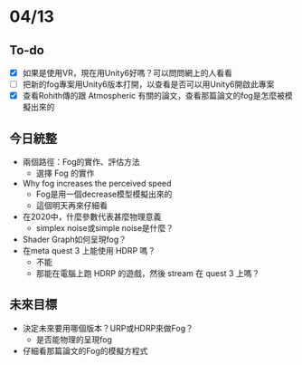 # 04/13
## To-do
- [x] 如果是使用VR，現在用Unity6好嗎？可以問問網上的人看看
- [ ] 把新的fog專案用Unity6版本打開，以查看是否可以用Unity6開啟此專案
- [x] 查看Rohith傳的跟 Atmospheric 有關的論文，查看那篇論文的fog是怎麼被模擬出來的
## 今日統整
- 兩個路徑：Fog的實作、評估方法
	-  選擇 Fog 的實作
- Why fog increases the perceived speed
	- Fog是用一個decrease模型模擬出來的
	- 這個明天再來仔細看
- 在2020中，什麼參數代表甚麼物理意義
	- simplex noise或simple noise是什麼？
- Shader Graph如何呈現fog？
- 在meta quest 3 上能使用 HDRP 嗎？
	- 不能
	- 那能在電腦上跑 HDRP 的遊戲，然後 stream 在 quest 3 上嗎？
## 未來目標
- 決定未來要用哪個版本？URP或HDRP來做Fog？
	- 是否能物理的呈現fog
- 仔細看那篇論文的Fog的模擬方程式